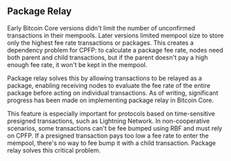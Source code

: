 ## Package Relay

Early Bitcoin Core versions didn't limit the number of unconfirmed transactions in their mempools. Later versions limited mempool size to store only the highest fee rate transactions or packages. This creates a dependency problem for CPFP: to calculate a package fee rate, nodes need both parent and child transactions, but if the parent doesn't pay a high enough fee rate, it won't be kept in the mempool.

Package relay solves this by allowing transactions to be relayed as a package, enabling receiving nodes to evaluate the fee rate of the entire package before acting on individual transactions. As of writing, significant progress has been made on implementing package relay in Bitcoin Core.

This feature is especially important for protocols based on time-sensitive presigned transactions, such as Lightning Network. In non-cooperative scenarios, some transactions can't be fee bumped using RBF and must rely on CPFP. If a presigned transaction pays too low a fee rate to enter the mempool, there's no way to fee bump it with a child transaction. Package relay solves this critical problem.